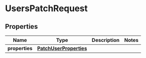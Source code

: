 

# UsersPatchRequest

## Properties

| Name | Type | Description | Notes |
| ------------ | ------------- | ------------- | ------------- |
| **properties** | [**PatchUserProperties**](PatchUserProperties.md) |  |  |


